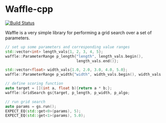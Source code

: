 # Waffle-cpp

[![Build Status](https://travis-ci.com/martinmeinke/waffle-cpp.svg?token=yJWCsZhJ491sqJawCaHS&branch=master)](https://travis-ci.com/martinmeinke/waffle-cpp)

Waffle is a very simple library for performing a grid search over a set of parameters.

```cpp
// set up some parameters and corresponding value ranges
std::vector<int> length_vals{1, 2, 3, 4, 5};
waffle::ParameterRange p_length{"length", length_vals.begin(),
                                length_vals.end()};

std::vector<float> width_vals{1.0, 2.0, 3.0, 4.0, 5.0};
waffle::ParameterRange p_width{"width", width_vals.begin(), width_vals.end()};

// define scoring function
auto target = [](int a, float b){return a * b;};
waffle::GridSearch gs{target, p_length, p_width, p_algo;

// run grid search
auto params = gs.run();
EXPECT_EQ(std::get<0>(params), 5);
EXPECT_EQ(std::get<1>(params), 5.0);
```